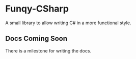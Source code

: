 # Funqy-CSharp
A small library to allow writing C# in a more functional style.

## Docs Coming Soon
There is a milestone for writing the docs.
